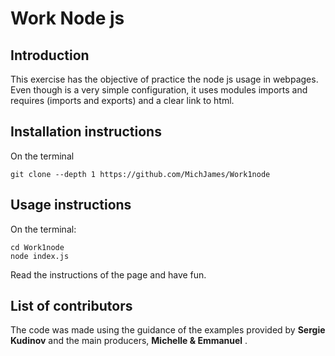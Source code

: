 
# Work Node js


## Introduction
This exercise has the objective of practice the node js usage in webpages. Even though is a very simple configuration, it uses modules imports and requires (imports and exports) and a clear link to html.

## Installation instructions
On the terminal

 ```
git clone --depth 1 https://github.com/MichJames/Work1node
 ```

## Usage instructions
On the terminal:

```node
cd Work1node
node index.js
```
Read the instructions of the page and have fun.

## List of contributors
The code was made using the guidance of the examples provided by **Sergie Kudinov** and the main producers, **Michelle & Emmanuel** .
